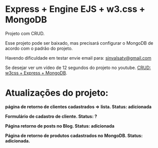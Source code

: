 # Express + Engine EJS + w3.css + MongoDB

Projeto com CRUD.

Esse projeto pode ser baixado, mas precisará configurar o MongoDB de acordo com  o padrão do projeto.

Havendo dificuldade em testar envie email para: sinvalsatv@gmail.com

Se desejar ver um vídeo de 12 segundos do projeto no youtube. [CRUD: w3css + Express + MongoDB](https://www.youtube.com/watch?v=zUpX8FIC2Xk).

# Atualizações do projeto:

**página de retorno de clientes cadastrados => lista. Status: adicionada**

**Formulário de cadastro de cliente. Status: ?**

**Página retorno de posts no Blog. Status: adicionada**

**Página de retorno de produtos cadastrados no MongoDB. Status: adicionada.**
